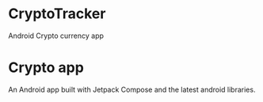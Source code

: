 # CryptoTracker

Android Crypto currency app

# Crypto app

An Android app built with Jetpack Compose and the latest android libraries.

